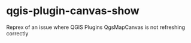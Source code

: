 # qgis-plugin-canvas-show
Reprex of an issue where QGIS Plugins QgsMapCanvas is not refreshing correctly
